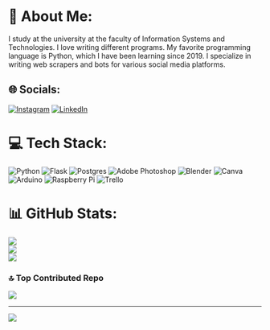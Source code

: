 # 💫 About Me:
I study at the university at the faculty of Information Systems and Technologies. I love writing different programs. My favorite programming language is Python, which I have been learning since 2019. I specialize in writing web scrapers and bots for various social media platforms.


## 🌐 Socials:
[![Instagram](https://img.shields.io/badge/Instagram-%23E4405F.svg?logo=Instagram&logoColor=white)](https://www.instagram.com/lil_nazik_/) [![LinkedIn](https://img.shields.io/badge/LinkedIn-%230077B5.svg?logo=linkedin&logoColor=white)](https://www.linkedin.com/in/nazar-dihtiarenko-128962258) 

# 💻 Tech Stack:
![Python](https://img.shields.io/badge/python-3670A0?style=for-the-badge&logo=python&logoColor=ffdd54) ![Flask](https://img.shields.io/badge/flask-%23000.svg?style=for-the-badge&logo=flask&logoColor=white) ![Postgres](https://img.shields.io/badge/postgres-%23316192.svg?style=for-the-badge&logo=postgresql&logoColor=white) ![Adobe Photoshop](https://img.shields.io/badge/adobephotoshop-%2331A8FF.svg?style=for-the-badge&logo=adobephotoshop&logoColor=white) ![Blender](https://img.shields.io/badge/blender-%23F5792A.svg?style=for-the-badge&logo=blender&logoColor=white) ![Canva](https://img.shields.io/badge/Canva-%2300C4CC.svg?style=for-the-badge&logo=Canva&logoColor=white) ![Arduino](https://img.shields.io/badge/-Arduino-00979D?style=for-the-badge&logo=Arduino&logoColor=white) ![Raspberry Pi](https://img.shields.io/badge/-RaspberryPi-C51A4A?style=for-the-badge&logo=Raspberry-Pi) ![Trello](https://img.shields.io/badge/Trello-%23026AA7.svg?style=for-the-badge&logo=Trello&logoColor=white)
# 📊 GitHub Stats:
![](https://github-readme-stats.vercel.app/api?username=d3kxrma&theme=tokyonight&hide_border=false&include_all_commits=false&count_private=false)<br/>
![](https://github-readme-streak-stats.herokuapp.com/?user=d3kxrma&theme=tokyonight&hide_border=false)<br/>
![](https://github-readme-stats.vercel.app/api/top-langs/?username=d3kxrma&theme=tokyonight&hide_border=false&include_all_commits=false&count_private=false&layout=compact)

### 🔝 Top Contributed Repo
![](https://github-contributor-stats.vercel.app/api?username=d3kxrma&limit=5&theme=dark&combine_all_yearly_contributions=true)

---
[![](https://visitcount.itsvg.in/api?id=d3kxrma&icon=0&color=0)](https://visitcount.itsvg.in)
